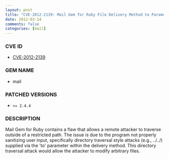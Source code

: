 ```yaml
---
layout: post
title: "CVE-2012-2139: Mail Gem for Ruby File Delivery Method to Parameter Traversal Arbitrary File Manipulation"
date: 2012-03-14
comments: false
categories: [mail]
---
```


### CVE ID

* [CVE-2012-2139](http://www.osvdb.org/show/osvdb/81631)

### GEM NAME

* mail

### PATCHED VERSIONS

* `>= 2.4.4`

### DESCRIPTION

Mail Gem for Ruby contains a flaw that allows a remote attacker to traverse outside of a restricted path. The issue is due to the program not properly sanitizing user input, specifically directory traversal style attacks (e.g., ../../) supplied via the 'to' parameter within the delivery method. This directory traversal attack would allow the attacker to modify arbitrary files.

